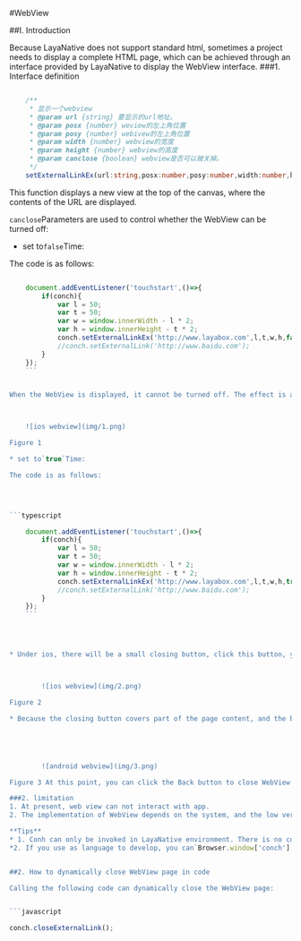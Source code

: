 #WebView

##I. Introduction

Because LayaNative does not support standard html, sometimes a project needs to display a complete HTML page, which can be achieved through an interface provided by LayaNative to display the WebView interface.
###1. Interface definition


```typescript

    /**
     * 显示一个webview
     * @param url {string} 要显示的url地址。
     * @param posx {number} weview的左上角位置
     * @param posy {number} webivew的左上角位置
     * @param width {number} webview的宽度
     * @param height {number} webview的高度
     * @param canclose {boolean} webview是否可以被关掉。
     */ 
    setExternalLinkEx(url:string,posx:number,posy:number,width:number,height:number,canclose:boolean):void;
```


This function displays a new view at the top of the canvas, where the contents of the URL are displayed.

`canclose`Parameters are used to control whether the WebView can be turned off:
* set to`false`Time:

The code is as follows:



    
```typescript

    document.addEventListener('touchstart',()=>{
        if(conch){
            var l = 50;
            var t = 50;
            var w = window.innerWidth - l * 2;
            var h = window.innerHeight - t * 2;
            conch.setExternalLinkEx('http://www.layabox.com',l,t,w,h,false); // canclose设置为false
            //conch.setExternalLink('http://www.baidu.com');
        }
    });
    ```


When the WebView is displayed, it cannot be turned off. The effect is as follows:



    ![ios webview](img/1.png)

Figure 1

* set to`true`Time:

The code is as follows:



    
```typescript

    document.addEventListener('touchstart',()=>{
        if(conch){
            var l = 50;
            var t = 50;
            var w = window.innerWidth - l * 2;
            var h = window.innerHeight - t * 2;
            conch.setExternalLinkEx('http://www.layabox.com',l,t,w,h,true); // canclose设置为true
            //conch.setExternalLink('http://www.baidu.com');
        }
    });
    ```




* Under ios, there will be a small closing button, click this button, you can close webview. The results are as follows:



        ![ios webview](img/2.png)

Figure 2

* Because the closing button covers part of the page content, and the back button is provided on the Android device, there is no closing button after the WebView is displayed on the Android device.**Backspace**Close webview. The following picture:





        ![android webview](img/3.png)

Figure 3 At this point, you can click the Back button to close WebView

###2. limitation
1. At present, web view can not interact with app.
2. The implementation of WebView depends on the system, and the low version of Android may not be displayed.

**Tips**  
* 1. Conh can only be invoked in LayaNative environment. There is no conch definition in the web version, so we need to judge whether it exists or not. *
*2. If you use as language to develop, you can`Browser.window['conch'] `This way you get conch objects.*


##2. How to dynamically close WebView page in code

Calling the following code can dynamically close the WebView page:


```javascript

conch.closeExternalLink();
```
